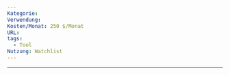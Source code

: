 ```yaml
---
Kategorie: 
Verwendung: 
Kosten/Monat: 250 $/Monat
URL: 
tags:
  - Tool
Nutzung: Watchlist
---
```

---

